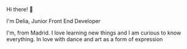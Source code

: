  Hi there! 👋

I'm Delia, Junior Front End Developer

I'm, from Madrid.
I love learning new things and I am curious to know everything.
In love with dance and art as a form of expression

